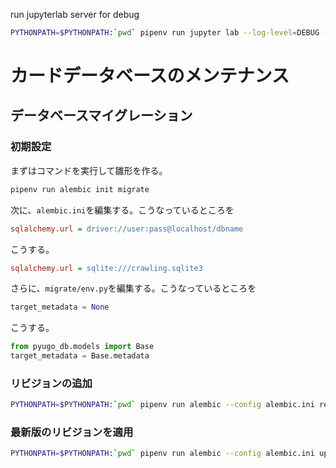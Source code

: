 run jupyterlab server for debug

```bash
PYTHONPATH=$PYTHONPATH:`pwd` pipenv run jupyter lab --log-level=DEBUG --notebook-dir=notebooks
```

# カードデータベースのメンテナンス

## データベースマイグレーション

### 初期設定

まずはコマンドを実行して雛形を作る。
```bash
pipenv run alembic init migrate
```

次に、`alembic.ini`を編集する。こうなっているところを
```alembic.ini
sqlalchemy.url = driver://user:pass@localhost/dbname
```

こうする。
```alembic.ini
sqlalchemy.url = sqlite:///crawling.sqlite3
```

さらに、`migrate/env.py`を編集する。こうなっているところを
```migrate/env.py
target_metadata = None
```

こうする。
```migrate/env.py
from pyugo_db.models import Base
target_metadata = Base.metadata
```
### リビジョンの追加

```bash
PYTHONPATH=$PYTHONPATH:`pwd` pipenv run alembic --config alembic.ini revision --autogenerate
```

### 最新版のリビジョンを適用
```bash
PYTHONPATH=$PYTHONPATH:`pwd` pipenv run alembic --config alembic.ini upgrade head
```
